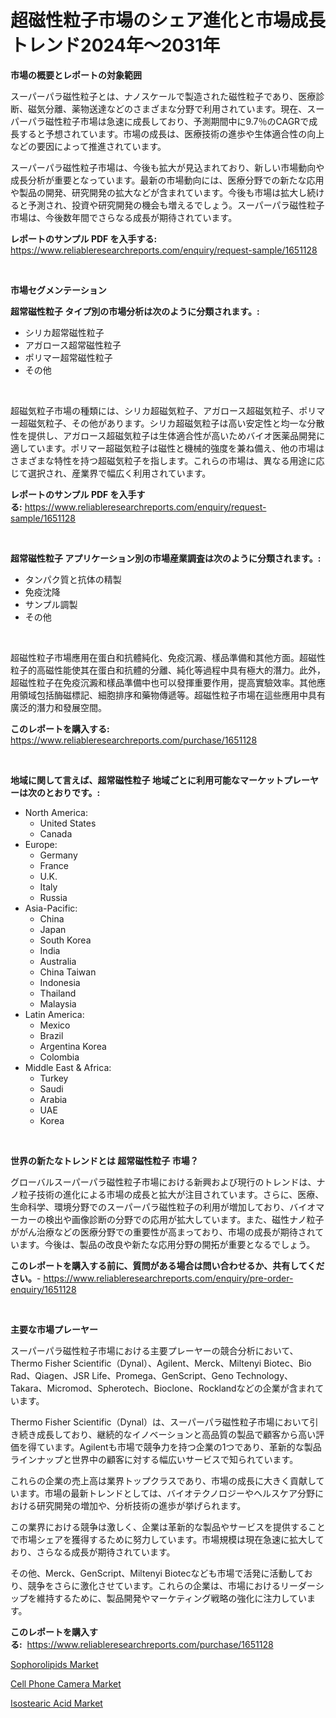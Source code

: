 <p><h1>超磁性粒子市場のシェア進化と市場成長トレンド2024年〜2031年</h1></p><p><strong>市場の概要とレポートの対象範囲</strong></p>
<p><p>スーパーパラ磁性粒子とは、ナノスケールで製造された磁性粒子であり、医療診断、磁気分離、薬物送達などのさまざまな分野で利用されています。現在、スーパーパラ磁性粒子市場は急速に成長しており、予測期間中に9.7％のCAGRで成長すると予想されています。市場の成長は、医療技術の進歩や生体適合性の向上などの要因によって推進されています。</p><p>スーパーパラ磁性粒子市場は、今後も拡大が見込まれており、新しい市場動向や成長分析が重要となっています。最新の市場動向には、医療分野での新たな応用や製品の開発、研究開発の拡大などが含まれています。今後も市場は拡大し続けると予測され、投資や研究開発の機会も増えるでしょう。スーパーパラ磁性粒子市場は、今後数年間でさらなる成長が期待されています。</p></p>
<p><strong>レポートのサンプル PDF を入手する:</strong> <a href="https://www.reliableresearchreports.com/enquiry/request-sample/1651128">https://www.reliableresearchreports.com/enquiry/request-sample/1651128</a></p>
<p>&nbsp;</p>
<p><strong>市場セグメンテーション</strong></p>
<p><strong>超常磁性粒子 タイプ別の市場分析は次のように分類されます。:</strong></p>
<p><ul><li>シリカ超常磁性粒子</li><li>アガロース超常磁性粒子</li><li>ポリマー超常磁性粒子</li><li>その他</li></ul></p>
<p>&nbsp;</p>
<p><p>超磁気粒子市場の種類には、シリカ超磁気粒子、アガロース超磁気粒子、ポリマー超磁気粒子、その他があります。シリカ超磁気粒子は高い安定性と均一な分散性を提供し、アガロース超磁気粒子は生体適合性が高いためバイオ医薬品開発に適しています。ポリマー超磁気粒子は磁性と機械的強度を兼ね備え、他の市場はさまざまな特性を持つ超磁気粒子を指します。これらの市場は、異なる用途に応じて選択され、産業界で幅広く利用されています。</p></p>
<p><strong>レポートのサンプル PDF を入手する:</strong>&nbsp;<a href="https://www.reliableresearchreports.com/enquiry/request-sample/1651128">https://www.reliableresearchreports.com/enquiry/request-sample/1651128</a></p>
<p>&nbsp;</p>
<p><strong> 超常磁性粒子 アプリケーション別の市場産業調査は次のように分類されます。:</strong></p>
<p><ul><li>タンパク質と抗体の精製</li><li>免疫沈降</li><li>サンプル調製</li><li>その他</li></ul></p>
<p>&nbsp;</p>
<p><p>超磁性粒子市場應用在蛋白和抗體純化、免疫沉澱、樣品準備和其他方面。超磁性粒子的高磁性能使其在蛋白和抗體的分離、純化等過程中具有極大的潛力。此外，超磁性粒子在免疫沉澱和樣品準備中也可以發揮重要作用，提高實驗效率。其他應用領域包括酶磁標記、細胞排序和藥物傳遞等。超磁性粒子市場在這些應用中具有廣泛的潛力和發展空間。</p></p>
<p><strong>このレポートを購入する:</strong>&nbsp; <a href="https://www.reliableresearchreports.com/purchase/1651128">https://www.reliableresearchreports.com/purchase/1651128</a></p>
<p>&nbsp;</p>
<p><strong>地域に関して言えば、超常磁性粒子 地域ごとに利用可能なマーケットプレーヤーは次のとおりです。:</strong></p>
<p><ul>
    <li>
        North America:
        <ul>
            <li>United States</li>
            <li>Canada</li>
        </ul>
    </li>
    <li>
        Europe:
        <ul>
            <li>Germany</li>
            <li>France</li>
            <li>U.K.</li>
            <li>Italy</li>
            <li>Russia</li>
        </ul>
    </li>
    <li>
        Asia-Pacific:
        <ul>
            <li>China</li>
            <li>Japan</li>
            <li>South Korea</li>
            <li>India</li>
            <li>Australia</li>
            <li>China Taiwan</li>
            <li>Indonesia</li>
            <li>Thailand</li>
            <li>Malaysia</li>
        </ul>
    </li>
    <li>
        Latin America:
        <ul>
            <li>Mexico</li>
            <li>Brazil</li>
            <li>Argentina Korea</li>
            <li>Colombia</li>
        </ul>
    </li>
    <li>
        Middle East & Africa:
        <ul>
            <li>Turkey</li>
            <li>Saudi</li>
            <li>Arabia</li>
            <li>UAE</li>
            <li>Korea</li>
        </ul>
    </li>
    </ul></p>
<p>&nbsp;</p>
<p><strong>世界の新たなトレンドとは 超常磁性粒子 市場？</strong></p>
<p><p>グローバルスーパーパラ磁性粒子市場における新興および現行のトレンドは、ナノ粒子技術の進化による市場の成長と拡大が注目されています。さらに、医療、生命科学、環境分野でのスーパーパラ磁性粒子の利用が増加しており、バイオマーカーの検出や画像診断の分野での応用が拡大しています。また、磁性ナノ粒子ががん治療などの医療分野での重要性が高まっており、市場の成長が期待されています。今後は、製品の改良や新たな応用分野の開拓が重要となるでしょう。</p></p>
<p><strong>このレポートを購入する前に、質問がある場合は問い合わせるか、共有してください。</strong>- <a href="https://www.reliableresearchreports.com/enquiry/pre-order-enquiry/1651128">https://www.reliableresearchreports.com/enquiry/pre-order-enquiry/1651128</a></p>
<p>&nbsp;</p>
<p><strong>主要な市場プレーヤー</strong></p>
<p><p>スーパーパラ磁性粒子市場における主要プレーヤーの競合分析において、Thermo Fisher Scientific（Dynal）、Agilent、Merck、Miltenyi Biotec、Bio Rad、Qiagen、JSR Life、Promega、GenScript、Geno Technology、Takara、Micromod、Spherotech、Bioclone、Rocklandなどの企業が含まれています。 </p><p>Thermo Fisher Scientific（Dynal）は、スーパーパラ磁性粒子市場において引き続き成長しており、継続的なイノベーションと高品質の製品で顧客から高い評価を得ています。Agilentも市場で競争力を持つ企業の1つであり、革新的な製品ラインナップと世界中の顧客に対する幅広いサービスで知られています。</p><p>これらの企業の売上高は業界トップクラスであり、市場の成長に大きく貢献しています。市場の最新トレンドとしては、バイオテクノロジーやヘルスケア分野における研究開発の増加や、分析技術の進歩が挙げられます。</p><p>この業界における競争は激しく、企業は革新的な製品やサービスを提供することで市場シェアを獲得するために努力しています。市場規模は現在急速に拡大しており、さらなる成長が期待されています。</p><p>その他、Merck、GenScript、Miltenyi Biotecなども市場で活発に活動しており、競争をさらに激化させています。これらの企業は、市場におけるリーダーシップを維持するために、製品開発やマーケティング戦略の強化に注力しています。</p></p>
<p><strong>このレポートを購入する:</strong>&nbsp;&nbsp;<a href="https://www.reliableresearchreports.com/purchase/1651128">https://www.reliableresearchreports.com/purchase/1651128</a></p>
<p><p><a href="https://metal-farmhouse-e95.notion.site/Sophorolipids-Market-Offer-Valuable-Insights-into-Market-Size-Market-Share-Market-Trends-and-Proj-129b75def98841f894c742d8e0cccb06">Sophorolipids Market</a></p><p><a href="https://github.com/shotows/Market-Research-Report-List-2/blob/main/cell-phone-camera-market.md">Cell Phone Camera Market</a></p><p><a href="https://gratis-rainforest-2ca.notion.site/Isostearic-Acid-Market-Challenges-Opportunities-and-Growth-Drivers-and-Major-Market-Players-forec-f844af4fb19c4a3d800d5c63fade604d">Isostearic Acid Market</a></p></p>